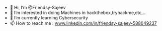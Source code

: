 - 👋 Hi, I’m @Friendsy-Sajeev
- 👀 I’m interested in doing Machines in hackthebox,tryhackme,etc,...
- 🌱 I’m currently learning Cybersecurity
- 📫 How to reach me : www.linkedin.com/in/friendsy-sajeev-588049237

<!---
Friendsy-Sajeev/Friendsy-Sajeev is a ✨ special ✨ repository because its `README.md` (this file) appears on your GitHub profile.
You can click the Preview link to take a look at your changes.
--->
